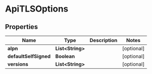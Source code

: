 

# ApiTLSOptions


## Properties

| Name | Type | Description | Notes |
|------------ | ------------- | ------------- | -------------|
|**alpn** | **List&lt;String&gt;** |  |  [optional] |
|**defaultSelfSigned** | **Boolean** |  |  [optional] |
|**versions** | **List&lt;String&gt;** |  |  [optional] |



